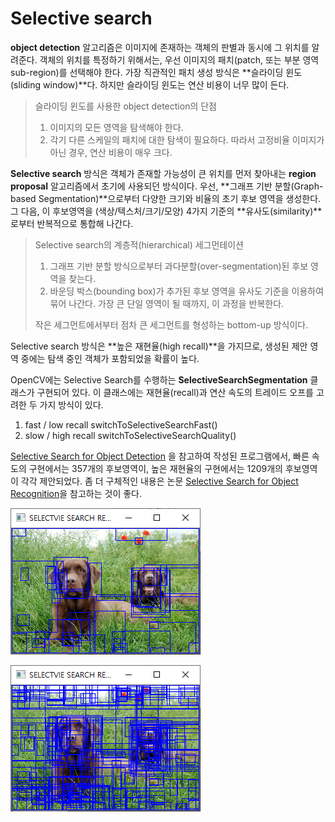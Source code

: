 # Selective search

**object detection** 알고리즘은 이미지에 존재하는 객체의 판별과 동시에 그 위치를 알려준다. 
객체의 위치를 특정하기 위해서는, 우선 이미지의 패치(patch, 또는 부분 영역 sub-region)를 선택해야 한다. 가장 직관적인 패치 생성 방식은 **슬라이딩 윈도(sliding window)**다. 하지만 슬라이딩 윈도는 연산 비용이 너무 많이 든다.

> 슬라이딩 윈도를 사용한 object detection의 단점
>
> 1.  이미지의 모든 영역을 탐색해야 한다.
> 2. 각기 다른 스케일의 패치에 대한 탐색이 필요하다.
>    따라서 고정비율 이미지가 아닌 경우, 연산 비용이 매우 크다.

**Selective search** 방식은 객체가 존재할 가능성이 큰 위치를 먼저 찾아내는 **region proposal** 알고리즘에서 초기에 사용되던 방식이다. 우선, **그래프 기반 분할(Graph-based Segmentation)**으로부터 다양한 크기와 비율의 초기 후보 영역을 생성한다.  그 다음, 이 후보영역을 (색상/텍스처/크기/모양) 4가지 기준의 **유사도(similarity)**로부터 반복적으로 통합해 나간다. 

> Selective search의 계층적(hierarchical) 세그먼테이션
>
> 1. 그래프 기반 분할 방식으로부터 과다분할(over-segmentation)된 후보 영역을 찾는다.
> 2. 바운딩 박스(bounding box)가 추가된 후보 영역을 유사도 기준을 이용하여 묶어 나간다. 가장 큰 단일 영역이 될 때까지, 이 과정을 반복한다.
>
> 작은 세그먼트에서부터 점차 큰 세그먼트를 형성하는 bottom-up 방식이다.

Selective search 방식은 **높은 재현율(high recall)**을 가지므로, 생성된 제안 영역 중에는 탐색 중인 객체가 포함되었을 확률이 높다.

OpenCV에는 Selective Search를 수행하는 **SelectiveSearchSegmentation** 클래스가 구현되어 있다. 이 클래스에는 재현율(recall)과 연산 속도의 트레이드 오프를 고려한 두 가지 방식이 있다.

1. fast / low recall
   switchToSelectiveSearchFast()
2. slow / high recall
   switchToSelectiveSearchQuality()

[Selective Search for Object Detection](C++/Python) 을 참고하여 작성된 프로그램에서, 빠른 속도의 구현에서는 357개의 후보영역이, 높은 재현율의 구현에서는 1209개의 후보영역이 각각 제안되었다. 좀 더 구체적인 내용은 논문 [Selective Search for Object Recognition](http://www.huppelen.nl/publications/selectiveSearchDraft.pdf)을 참고하는 것이 좋다.

![f_mode](./image/f_mode.png)

![q_mode](./image/q_mode.png)

